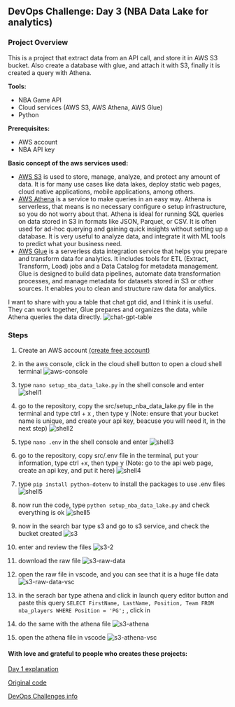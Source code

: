 ## DevOps Challenge: Day 3 (NBA Data Lake for analytics)

### Project Overview
This is a project that extract data from an API call, and store it in AWS S3 bucket.
Also create a database with glue, and attach it with S3, finally it is created a query with Athena.

**Tools:**
- NBA Game API
- Cloud services (AWS S3, AWS Athena, AWS Glue)
- Python

**Prerequisites:**
- AWS account
- NBA API key

**Basic concept of the aws services used:**
- [AWS S3](https://docs.aws.amazon.com/s3/ "AWS S3") is used to store, manage, analyze, and protect any amount of data. It is for many use cases like data lakes, deploy static web pages, cloud native applications, mobile applications, among others.
- [AWS Athena](https://docs.aws.amazon.com/athena/ "AWS Athena") is a service to make queries in an easy way.
Athena is serverless, that means is no necessary configure o setup infrastructure, so you do not worry about that.
Athena is ideal for running SQL queries on data stored in S3 in formats like JSON, Parquet, or CSV. It is often used for ad-hoc querying and gaining quick insights without setting up a database.
It is very useful to analyze data, and integrate it with ML tools to predict what your business need.
- [AWS Glue](https://docs.aws.amazon.com/glue/ "AWS Glue") is a serverless data integration service that helps you prepare and transform data for analytics. It includes tools for ETL (Extract, Transform, Load) jobs and a Data Catalog for metadata management.
Glue is designed to build data pipelines, automate data transformation processes, and manage metadata for datasets stored in S3 or other sources. It enables you to clean and structure raw data for analytics.

I want to share with you a table that chat gpt did, and I think it is useful.
They can work together, Glue prepares and organizes the data, while Athena queries the data directly.
![chat-gpt-table](/images/chat-gpt-table.png)

### Steps

1. Create an AWS account [(create free account)](https://aws.amazon.com/es/free/?nc1=h_ls&all-free-tier.sort-by=item.additionalFields.SortRank&all-free-tier.sort-order=asc&awsf.Free%20Tier%20Types=*all&awsf.Free%20Tier%20Categories=*all "(create free account)")
2. in the aws console, click in the cloud shell button to open a cloud shell terminal
![aws-console](/images/aws-console.png)
3. type `nano setup_nba_data_lake.py` in the shell console and enter
![shell1](/images/shell1.png)
4. go to the repository, copy the src/setup_nba_data_lake.py file in the terminal and type ctrl + x , then type y
(Note: ensure that your bucket name is unique, and create your api key, beacuse you will need it, in the next step)
![shell2](/images/shell2.png)
5. type `nano .env` in the shell console and enter
![shell3](/images/shell3.png)
6. go to the repository, copy src/.env file in the terminal, put your information, type ctrl +x, then type y
(Note: go to the api web page, create an api key, and put it here)
![shell4](/images/shell4.png)
7. type `pip install python-dotenv` to install the packages to use .env files
![shell5](/images/shell5.png)
8. now run the code, type `python setup_nba_data_lake.py` and check everything is ok
![shell5](/images/shell6.png)
9. now in the search bar type s3 and go to s3 service, and check the bucket created
![s3](/images/s3.png)
10. enter and review the files
![s3-2](/images/s3-2.png)
11. download the raw file
![s3-raw-data](/images/s3-raw-data.png)
12. open the raw file in vscode, and you can see that it is a huge file data
![s3-raw-data-vsc](/images/s3-raw-data.png)
13. in the serach bar type athena and click in launch query editor button and paste this query `SELECT FirstName, LastName, Position, Team FROM nba_players WHERE Position = 'PG';` , click in

13. do the same with the athena file
![s3-athena](/images/s3-athena.png)
14. open the athena file in vscode
![s3-athena-vsc](/images/s3-athena-vsc.png)

#### With love and grateful to people who creates these projects:
[Day 1 explanation](https://www.youtube.com/watch?v=A95XBJFOqjw "Day 1")

[Original code](https://github.com/ShaeInTheCloud/30days-weather-dashboard/tree/main "original code")

[DevOps Challenges info](https://www.linkedin.com/posts/deshae-lyda_30-day-devops-challenge-day-1-devopsallstarschallenge-activity-7282060035038359552-yUpd?utm_source=share&utm_medium=member_desktop "DevOps Challenges info")

